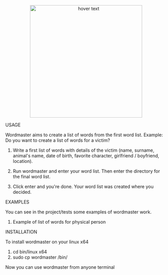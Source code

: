 <p align="center">
  <img src="Untitled.png" width="350" title="hover text">
</p>


USAGE

Wordmaster aims to create a list of words from the first word list. Example: Do you want to create a list of words for a victim?

1. Write a first list of words with details of the victim (name, surname, animal's name, date of birth, favorite character, girlfriend / boyfriend, location).

2. Run wordmaster and enter your word list. Then enter the directory for the final word list.

3. Click enter and you're done. Your word list was created where you decided.

EXAMPLES

You can see in the project/tests some examples of wordmaster work.

1. Example of list of words for physical person

INSTALLATION

To install wordmaster on your linux x64

1. cd bin/linux x64
2. sudo cp wordmaster /bin/

Now you can use wordmaster from anyone terminal 


